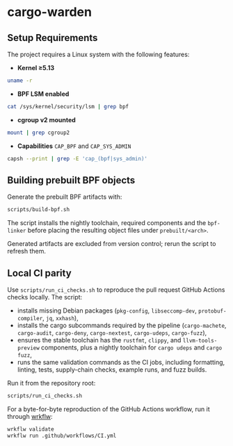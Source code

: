 # cargo-warden

## Setup Requirements

The project requires a Linux system with the following features:

- **Kernel ≥5.13**

```bash
uname -r
```

- **BPF LSM enabled**

```bash
cat /sys/kernel/security/lsm | grep bpf
```

- **cgroup v2 mounted**

```bash
mount | grep cgroup2
```

- **Capabilities** `CAP_BPF` and `CAP_SYS_ADMIN`

```bash
capsh --print | grep -E 'cap_(bpf|sys_admin)'
```

## Building prebuilt BPF objects

Generate the prebuilt BPF artifacts with:

```bash
scripts/build-bpf.sh
```

The script installs the nightly toolchain, required components and the `bpf-linker` before placing the resulting object files under `prebuilt/<arch>`.

Generated artifacts are excluded from version control; rerun the script to refresh them.


## Local CI parity

Use `scripts/run_ci_checks.sh` to reproduce the pull request GitHub Actions checks locally. The script:

- installs missing Debian packages (`pkg-config`, `libseccomp-dev`, `protobuf-compiler`, `jq`, `xxhash`),
- installs the cargo subcommands required by the pipeline (`cargo-machete`, `cargo-audit`, `cargo-deny`, `cargo-nextest`, `cargo-udeps`, `cargo-fuzz`),
- ensures the stable toolchain has the `rustfmt`, `clippy`, and `llvm-tools-preview` components, plus a nightly toolchain for `cargo udeps` and `cargo fuzz`,
- runs the same validation commands as the CI jobs, including formatting, linting, tests, supply-chain checks, example runs, and fuzz builds.

Run it from the repository root:

```bash
scripts/run_ci_checks.sh
```

For a byte-for-byte reproduction of the GitHub Actions workflow, run it through [wrkflw](https://github.com/bahdotsh/wrkflw):

```bash
wrkflw validate
wrkflw run .github/workflows/CI.yml
```
